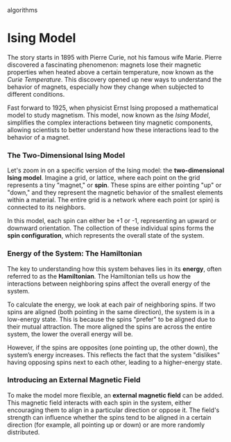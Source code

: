 <span class="tinypinkspace">algorithms</span>

# Ising Model

The story starts in 1895 with Pierre Curie, not his famous wife Marie. Pierre discovered a fascinating phenomenon: magnets lose their magnetic properties when heated above a certain temperature, now known as the *Curie Temperature*. This discovery opened up new ways to understand the behavior of magnets, especially how they change when subjected to different conditions.

Fast forward to 1925, when physicist Ernst Ising proposed a mathematical model to study magnetism. This model, now known as the *Ising Model*, simplifies the complex interactions between tiny magnetic components, allowing scientists to better understand how these interactions lead to the behavior of a magnet.

### The Two-Dimensional Ising Model

Let's zoom in on a specific version of the Ising model: the **two-dimensional Ising model**. Imagine a grid, or lattice, where each point on the grid represents a tiny "magnet," or **spin**. These spins are either pointing "up" or "down," and they represent the magnetic behavior of the smallest elements within a material. The entire grid is a network where each point (or spin) is connected to its neighbors.

In this model, each spin can either be +1 or -1, representing an upward or downward orientation. The collection of these individual spins forms the **spin configuration**, which represents the overall state of the system.

### Energy of the System: The Hamiltonian

The key to understanding how this system behaves lies in its **energy**, often referred to as the **Hamiltonian**. The Hamiltonian tells us how the interactions between neighboring spins affect the overall energy of the system.

To calculate the energy, we look at each pair of neighboring spins. If two spins are aligned (both pointing in the same direction), the system is in a low-energy state. This is because the spins "prefer" to be aligned due to their mutual attraction. The more aligned the spins are across the entire system, the lower the overall energy will be.

However, if the spins are opposites (one pointing up, the other down), the system’s energy increases. This reflects the fact that the system "dislikes" having opposing spins next to each other, leading to a higher-energy state.

### Introducing an External Magnetic Field

To make the model more flexible, an **external magnetic field** can be added. This magnetic field interacts with each spin in the system, either encouraging them to align in a particular direction or oppose it. The field's strength can influence whether the spins tend to be aligned in a certain direction (for example, all pointing up or down) or are more randomly distributed.
